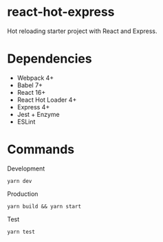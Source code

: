 # react-hot-express

Hot reloading starter project with React and Express.

# Dependencies
- Webpack 4+
- Babel 7+
- React 16+
- React Hot Loader 4+
- Express 4+
- Jest + Enzyme
- ESLint

# Commands
Development
```
yarn dev
```

Production
```
yarn build && yarn start
```

Test
```
yarn test
```
